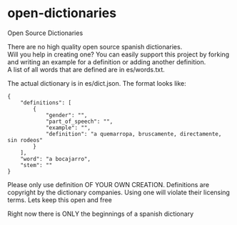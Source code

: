 open-dictionaries
=================

Open Source Dictionaries


There are no high quality open source spanish dictionaries.  
Will you help in creating one?  You can easily support this project by forking
and writing an example for a definition or adding another definition.  
A list of all words that are defined are in es/words.txt.

The actual dictionary is in es/dict.json.  The format looks like:

    {
        "definitions": [
            {
                "gender": "", 
                "part_of_speech": "", 
                "example": "", 
                "definition": "a quemarropa, bruscamente, directamente, sin rodeos"
            }
        ], 
        "word": "a bocajarro", 
        "stem": ""
    } 


Please only use definition OF YOUR OWN CREATION.  Definitions are copyright by the dictionary companies.  Using one will violate their licensing terms.  Lets keep this open and free


Right now there is ONLY the beginnings of a spanish dictionary
